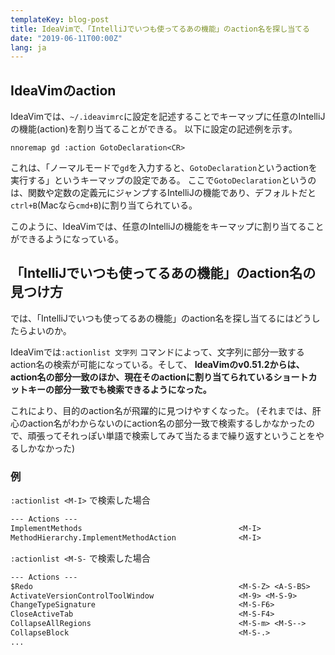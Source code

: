 ```yaml
---
templateKey: blog-post
title: IdeaVimで、「IntelliJでいつも使ってるあの機能」のaction名を探し当てる
date: "2019-06-11T00:00Z"
lang: ja
---
```


## IdeaVimのaction

IdeaVimでは、`~/.ideavimrc`に設定を記述することでキーマップに任意のIntelliJの機能(action)を割り当てることができる。
以下に設定の記述例を示す。

```vim
nnoremap gd :action GotoDeclaration<CR>
```

これは、「ノーマルモードで`gd`を入力すると、`GotoDeclaration`というactionを実行する」というキーマップの設定である。
ここで`GotoDeclaration`というのは、関数や定数の定義元にジャンプするIntelliJの機能であり、デフォルトだと`ctrl+B`(Macなら`cmd+B`)に割り当てられている。

このように、IdeaVimでは、任意のIntelliJの機能をキーマップに割り当てることができるようになっている。

## 「IntelliJでいつも使ってるあの機能」のaction名の見つけ方

では、「IntelliJでいつも使ってるあの機能」のaction名を探し当てるにはどうしたらよいのか。

IdeaVimでは`:actionlist 文字列` コマンドによって、文字列に部分一致するaction名の検索が可能になっている。そして、
**IdeaVimのv0.51.2からは、action名の部分一致のほか、現在そのactionに割り当てられているショートカットキーの部分一致でも検索できるようになった。**

これにより、目的のaction名が飛躍的に見つけやすくなった。
(それまでは、肝心のaction名がわからないのにaction名の部分一致で検索するしかなかったので、頑張ってそれっぽい単語で検索してみて当たるまで繰り返すということをやるしかなかった)

### 例


`:actionlist <M-I>` で検索した場合


```txt
--- Actions ---
ImplementMethods                                   <M-I>
MethodHierarchy.ImplementMethodAction              <M-I>
```


`:actionlist <M-S-` で検索した場合


```txt
--- Actions ---
$Redo                                              <M-S-Z> <A-S-BS>
ActivateVersionControlToolWindow                   <M-9> <M-S-9>
ChangeTypeSignature                                <M-S-F6>
CloseActiveTab                                     <M-S-F4>
CollapseAllRegions                                 <M-S-m> <M-S-->
CollapseBlock                                      <M-S-.>
...
```
